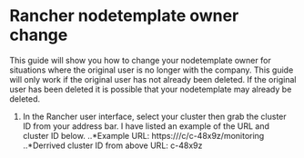 # Rancher nodetemplate owner change
This guide will show you how to change your nodetemplate owner for situations where the original user is no longer with the company.  This guide will only work if the original user has not already been deleted.  If the original user has been deleted it is possible that your nodetemplate may already be deleted.
1. In the Rancher user interface, select your cluster then grab the cluster ID from your address bar.  I have listed an example of the URL and cluster ID below.
..*Example URL: https://<RANCHER URL>/c/c-48x9z/monitoring
..*Derrived cluster ID from above URL: c-48x9z
